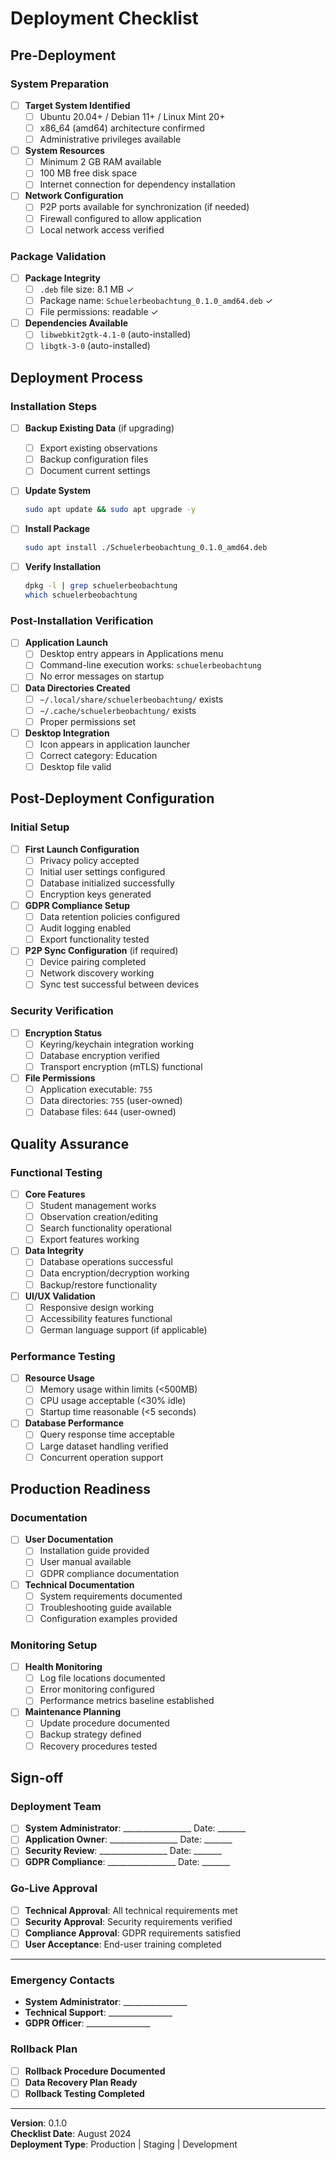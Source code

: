 # Deployment Checklist

## Pre-Deployment

### System Preparation
- [ ] **Target System Identified**
  - [ ] Ubuntu 20.04+ / Debian 11+ / Linux Mint 20+
  - [ ] x86_64 (amd64) architecture confirmed
  - [ ] Administrative privileges available

- [ ] **System Resources**
  - [ ] Minimum 2 GB RAM available
  - [ ] 100 MB free disk space
  - [ ] Internet connection for dependency installation

- [ ] **Network Configuration**
  - [ ] P2P ports available for synchronization (if needed)
  - [ ] Firewall configured to allow application
  - [ ] Local network access verified

### Package Validation
- [ ] **Package Integrity**
  - [ ] `.deb` file size: 8.1 MB ✓
  - [ ] Package name: `Schuelerbeobachtung_0.1.0_amd64.deb` ✓
  - [ ] File permissions: readable ✓

- [ ] **Dependencies Available**
  - [ ] `libwebkit2gtk-4.1-0` (auto-installed)
  - [ ] `libgtk-3-0` (auto-installed)

## Deployment Process

### Installation Steps
- [ ] **Backup Existing Data** (if upgrading)
  - [ ] Export existing observations
  - [ ] Backup configuration files
  - [ ] Document current settings

- [ ] **Update System**
  ```bash
  sudo apt update && sudo apt upgrade -y
  ```

- [ ] **Install Package**
  ```bash
  sudo apt install ./Schuelerbeobachtung_0.1.0_amd64.deb
  ```

- [ ] **Verify Installation**
  ```bash
  dpkg -l | grep schuelerbeobachtung
  which schuelerbeobachtung
  ```

### Post-Installation Verification
- [ ] **Application Launch**
  - [ ] Desktop entry appears in Applications menu
  - [ ] Command-line execution works: `schuelerbeobachtung`
  - [ ] No error messages on startup

- [ ] **Data Directories Created**
  - [ ] `~/.local/share/schuelerbeobachtung/` exists
  - [ ] `~/.cache/schuelerbeobachtung/` exists
  - [ ] Proper permissions set

- [ ] **Desktop Integration**
  - [ ] Icon appears in application launcher
  - [ ] Correct category: Education
  - [ ] Desktop file valid

## Post-Deployment Configuration

### Initial Setup
- [ ] **First Launch Configuration**
  - [ ] Privacy policy accepted
  - [ ] Initial user settings configured
  - [ ] Database initialized successfully
  - [ ] Encryption keys generated

- [ ] **GDPR Compliance Setup**
  - [ ] Data retention policies configured
  - [ ] Audit logging enabled
  - [ ] Export functionality tested

- [ ] **P2P Sync Configuration** (if required)
  - [ ] Device pairing completed
  - [ ] Network discovery working
  - [ ] Sync test successful between devices

### Security Verification
- [ ] **Encryption Status**
  - [ ] Keyring/keychain integration working
  - [ ] Database encryption verified
  - [ ] Transport encryption (mTLS) functional

- [ ] **File Permissions**
  - [ ] Application executable: `755`
  - [ ] Data directories: `755` (user-owned)
  - [ ] Database files: `644` (user-owned)

## Quality Assurance

### Functional Testing
- [ ] **Core Features**
  - [ ] Student management works
  - [ ] Observation creation/editing
  - [ ] Search functionality operational
  - [ ] Export features working

- [ ] **Data Integrity**
  - [ ] Database operations successful
  - [ ] Data encryption/decryption working
  - [ ] Backup/restore functionality

- [ ] **UI/UX Validation**
  - [ ] Responsive design working
  - [ ] Accessibility features functional
  - [ ] German language support (if applicable)

### Performance Testing
- [ ] **Resource Usage**
  - [ ] Memory usage within limits (<500MB)
  - [ ] CPU usage acceptable (<30% idle)
  - [ ] Startup time reasonable (<5 seconds)

- [ ] **Database Performance**
  - [ ] Query response time acceptable
  - [ ] Large dataset handling verified
  - [ ] Concurrent operation support

## Production Readiness

### Documentation
- [ ] **User Documentation**
  - [ ] Installation guide provided
  - [ ] User manual available
  - [ ] GDPR compliance documentation

- [ ] **Technical Documentation**
  - [ ] System requirements documented
  - [ ] Troubleshooting guide available
  - [ ] Configuration examples provided

### Monitoring Setup
- [ ] **Health Monitoring**
  - [ ] Log file locations documented
  - [ ] Error monitoring configured
  - [ ] Performance metrics baseline established

- [ ] **Maintenance Planning**
  - [ ] Update procedure documented
  - [ ] Backup strategy defined
  - [ ] Recovery procedures tested

## Sign-off

### Deployment Team
- [ ] **System Administrator**: _________________ Date: _______
- [ ] **Application Owner**: _________________ Date: _______
- [ ] **Security Review**: _________________ Date: _______
- [ ] **GDPR Compliance**: _________________ Date: _______

### Go-Live Approval
- [ ] **Technical Approval**: All technical requirements met
- [ ] **Security Approval**: Security requirements verified
- [ ] **Compliance Approval**: GDPR requirements satisfied
- [ ] **User Acceptance**: End-user training completed

---

### Emergency Contacts
- **System Administrator**: ________________
- **Technical Support**: ________________
- **GDPR Officer**: ________________

### Rollback Plan
- [ ] **Rollback Procedure Documented**
- [ ] **Data Recovery Plan Ready**
- [ ] **Rollback Testing Completed**

---

**Version**: 0.1.0  
**Checklist Date**: August 2024  
**Deployment Type**: Production | Staging | Development